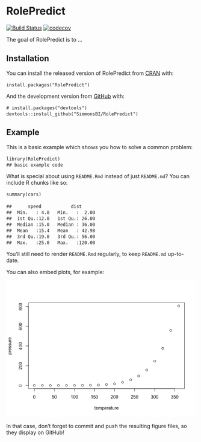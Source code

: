 
<!-- README.md is generated from README.Rmd. Please edit that file -->

RolePredict
===========

<!-- badges: start -->

[![Build
Status](https://travis-ci.com/SimmonsBI/RolePredict.svg?branch=master)](https://travis-ci.com/SimmonsBI/RolePredict)
[![codecov](https://codecov.io/gh/SimmonsBI/RolePredict/branch/master/graph/badge.svg)](https://codecov.io/gh/SimmonsBI/RolePredict)
<!-- badges: end -->

The goal of RolePredict is to …

Installation
------------

You can install the released version of RolePredict from
[CRAN](https://CRAN.R-project.org) with:

    install.packages("RolePredict")

And the development version from [GitHub](https://github.com/) with:

    # install.packages("devtools")
    devtools::install_github("SimmonsBI/RolePredict")

Example
-------

This is a basic example which shows you how to solve a common problem:

    library(RolePredict)
    ## basic example code

What is special about using `README.Rmd` instead of just `README.md`?
You can include R chunks like so:

    summary(cars)

    ##      speed           dist       
    ##  Min.   : 4.0   Min.   :  2.00  
    ##  1st Qu.:12.0   1st Qu.: 26.00  
    ##  Median :15.0   Median : 36.00  
    ##  Mean   :15.4   Mean   : 42.98  
    ##  3rd Qu.:19.0   3rd Qu.: 56.00  
    ##  Max.   :25.0   Max.   :120.00

You’ll still need to render `README.Rmd` regularly, to keep `README.md`
up-to-date.

You can also embed plots, for example:

![](README_files/figure-gfm/pressure-1.png)<!-- -->

In that case, don’t forget to commit and push the resulting figure
files, so they display on GitHub!
